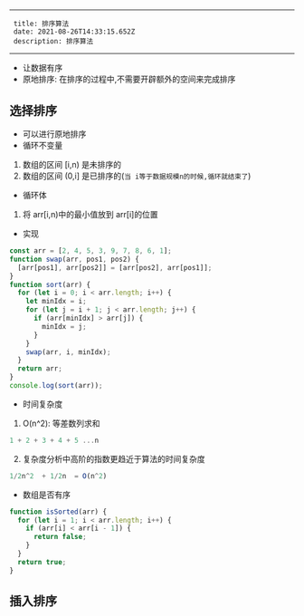 #

---

     title: 排序算法
     date: 2021-08-26T14:33:15.652Z
     description: 排序算法

---

- 让数据有序
- 原地排序: 在排序的过程中,不需要开辟额外的空间来完成排序

## 选择排序

- 可以进行原地排序
- 循环不变量

1. 数组的区间 [i,n) 是未排序的
2. 数组的区间 (0,i] 是已排序的(`当 i等于数据规模n的时候,循环就结束了`)

- 循环体

1. 将 arr[i,n)中的最小值放到 arr[i]的位置

- 实现

```js
const arr = [2, 4, 5, 3, 9, 7, 8, 6, 1];
function swap(arr, pos1, pos2) {
  [arr[pos1], arr[pos2]] = [arr[pos2], arr[pos1]];
}
function sort(arr) {
  for (let i = 0; i < arr.length; i++) {
    let minIdx = i;
    for (let j = i + 1; j < arr.length; j++) {
      if (arr[minIdx] > arr[j]) {
        minIdx = j;
      }
    }
    swap(arr, i, minIdx);
  }
  return arr;
}
console.log(sort(arr));
```

- 时间复杂度

1. O(n^2): 等差数列求和

```js
1 + 2 + 3 + 4 + 5 ...n
```

2. 复杂度分析中高阶的指数更趋近于算法的时间复杂度

```js
1/2n^2  + 1/2n  = O(n^2)
```

- 数组是否有序

```js
function isSorted(arr) {
  for (let i = 1; i < arr.length; i++) {
    if (arr[i] < arr[i - 1]) {
      return false;
    }
  }
  return true;
}
```

## 插入排序
